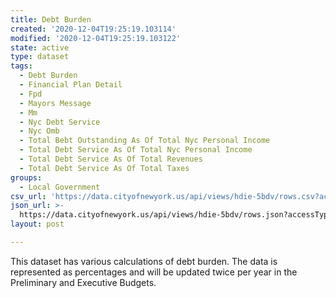 ```yaml
---
title: Debt Burden
created: '2020-12-04T19:25:19.103114'
modified: '2020-12-04T19:25:19.103122'
state: active
type: dataset
tags:
  - Debt Burden
  - Financial Plan Detail
  - Fpd
  - Mayors Message
  - Mm
  - Nyc Debt Service
  - Nyc Omb
  - Total Bebt Outstanding As Of Total Nyc Personal Income
  - Total Debt Service As Of Total Nyc Personal Income
  - Total Debt Service As Of Total Revenues
  - Total Debt Service As Of Total Taxes
groups:
  - Local Government
csv_url: 'https://data.cityofnewyork.us/api/views/hdie-5bdv/rows.csv?accessType=DOWNLOAD'
json_url: >-
  https://data.cityofnewyork.us/api/views/hdie-5bdv/rows.json?accessType=DOWNLOAD
layout: post

---
```

This dataset has various calculations of debt burden. The data is represented as percentages and will be updated twice per year in the Preliminary and Executive Budgets.
